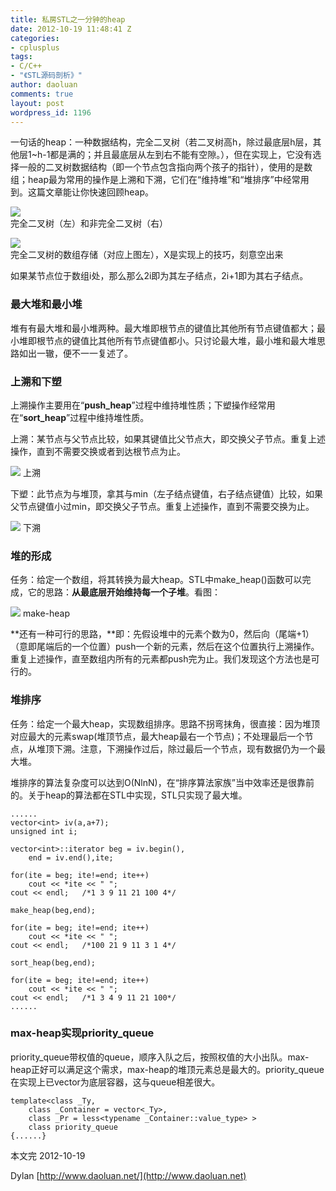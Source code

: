 ```yaml
---
title: 私房STL之一分钟的heap
date: 2012-10-19 11:48:41 Z
categories:
- cplusplus
tags:
- C/C++
- "《STL源码剖析》"
author: daoluan
comments: true
layout: post
wordpress_id: 1196
---
```


一句话的heap：一种数据结构，完全二叉树（若二叉树高h，除过最底层h层，其他层1~h-1都是满的；并且最底层从左到右不能有空隙。），但在实现上，它没有选择一般的二叉树数据结构（即一个节点包含指向两个孩子的指针），使用的是数组；heap最为常用的操作是上溯和下溯，它们在“维持堆”和“堆排序”中经常用到。这篇文章能让你快速回顾heap。

[![](http://daoluan.net/images/blog/2012/10/complete-binary-tree.jpg)](http://daoluan.net/blog/stl-heap-in-minutes/complete-binary-tree/)  
完全二叉树（左）和非完全二叉树（右）


[![](http://daoluan.net/images/blog/2012/10/complete-binary-tree-in-array.jpg)](http://daoluan.net/blog/stl-heap-in-minutes/complete-binary-tree-in-array/)   
完全二叉树的数组存储（对应上图左），X是实现上的技巧，刻意空出来

如果某节点位于数组i处，那么那么2i即为其左子结点，2i+1即为其右子结点。


### 最大堆和最小堆


堆有有最大堆和最小堆两种。最大堆即根节点的键值比其他所有节点键值都大；最小堆即根节点的键值比其他所有节点键值都小。只讨论最大堆，最小堆和最大堆思路如出一辙，便不一一复述了。


### 上溯和下塑


上溯操作主要用在“**push_heap**”过程中维持堆性质；下塑操作经常用在“**sort_heap**”过程中维持堆性质。

上溯：某节点与父节点比较，如果其键值比父节点大，即交换父子节点。重复上述操作，直到不需要交换或者到达根节点为止。

[![](http://daoluan.net/images/blog/2012/10/percolate-up.jpg)](http://daoluan.net/blog/stl-heap-in-minutes/percolate-up/) 上溯

下塑：此节点为与堆顶，拿其与min（左子结点键值，右子结点键值）比较，如果父节点键值小过min，即交换父子节点。重复上述操作，直到不需要交换为止。

[![](http://daoluan.net/images/blog/2012/10/percolate-down.jpg)](http://daoluan.net/blog/stl-heap-in-minutes/percolate-down/) 下溯


### 堆的形成


任务：给定一个数组，将其转换为最大heap。STL中make_heap()函数可以完成，它的思路：**从最底层开始维持每一个子堆**。看图：

[![](http://daoluan.net/images/blog/2012/10/make-heap.jpg)](http://daoluan.net/blog/stl-heap-in-minutes/make-heap/) make-heap

**还有一种可行的思路，**即：先假设堆中的元素个数为0，然后向（尾端+1）（意即尾端后的一个位置）push一个新的元素，然后在这个位置执行上溯操作。重复上述操作，直至数组内所有的元素都push完为止。我们发现这个方法也是可行的。


### 堆排序


任务：给定一个最大heap，实现数组排序。思路不拐弯抹角，很直接：因为堆顶对应最大的元素swap(堆顶节点，最大heap最右一个节点)；不处理最后一个节点，从堆顶下溯。注意，下溯操作过后，除过最后一个节点，现有数据仍为一个最大堆。

堆排序的算法复杂度可以达到O(NlnN)，在“排序算法家族”当中效率还是很靠前的。关于heap的算法都在STL<algorithm>中实现，STL只实现了最大堆。

    
    ......
    vector<int> iv(a,a+7);
    unsigned int i;
    
    vector<int>::iterator beg = iv.begin(),
    	end = iv.end(),ite;
    
    for(ite = beg; ite!=end; ite++)
    	cout << *ite << " ";
    cout << endl;	/*1 3 9 11 21 100 4*/
    
    make_heap(beg,end);
    
    for(ite = beg; ite!=end; ite++)
    	cout << *ite << " ";
    cout << endl;	/*100 21 9 11 3 1 4*/
    
    sort_heap(beg,end);
    
    for(ite = beg; ite!=end; ite++)
    	cout << *ite << " ";
    cout << endl;	/*1 3 4 9 11 21 100*/
    ......




### max-heap实现priority_queue


priority_queue带权值的queue，顺序入队之后，按照权值的大小出队。max-heap正好可以满足这个需求，max-heap的堆顶元素总是最大的。priority_queue在实现上已vector为底层容器，这与queue相差很大。

    
    template<class _Ty,
    	class _Container = vector<_Ty>,
    	class _Pr = less<typename _Container::value_type> >
    	class priority_queue
    {......}


本文完 2012-10-19

Dylan [http://www.daoluan.net/](http://www.daoluan.net)
